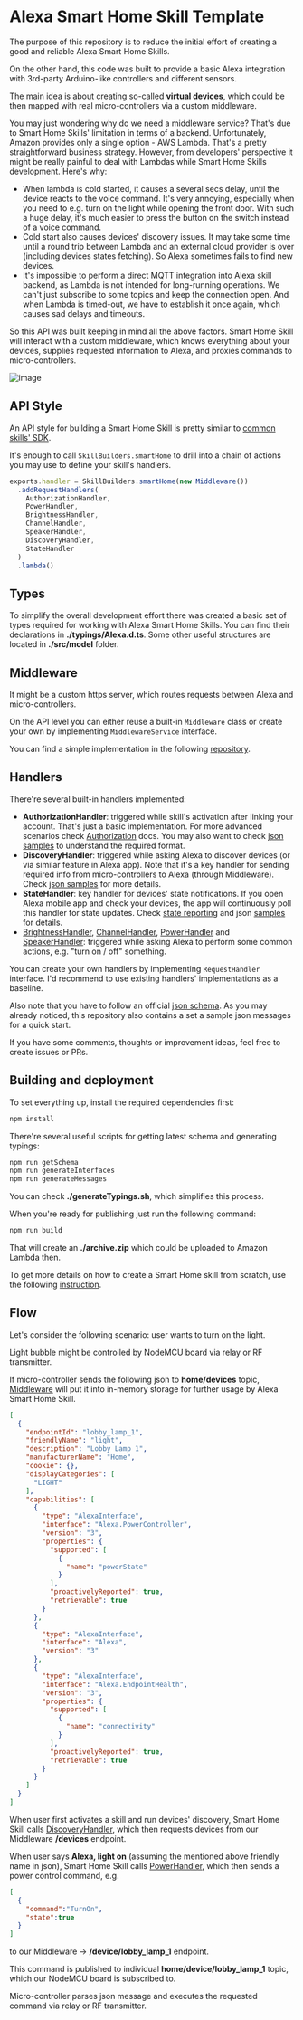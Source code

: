 # Alexa Smart Home Skill Template

The purpose of this repository is to reduce the initial effort of creating a good and reliable Alexa Smart Home Skills.

On the other hand, this code was built to provide a basic Alexa integration with 3rd-party Arduino-like controllers and different sensors.

The main idea is about creating so-called **virtual devices**, which could be then mapped with real micro-controllers via a custom middleware.

You may just wondering why do we need a middleware service? That's due to Smart Home Skills' limitation in terms of a backend.
Unfortunately, Amazon provides only a single option - AWS Lambda. That's a pretty straightforward business strategy. However, from developers' perspective it might be really painful to deal with Lambdas while Smart Home Skills development.
Here's why:

 - When lambda is cold started, it causes a several secs delay, until the device reacts to the voice command. It's very annoying, especially when you need to e.g. turn on the light while opening the front door. With such a huge delay, it's much easier to press the button on the switch instead of a voice command.
 - Cold start also causes devices' discovery issues. It may take some time until a round trip between Lambda and an external cloud provider is over (including devices states fetching). So Alexa sometimes fails to find new devices.
 - It's impossible to perform a direct MQTT integration into Alexa skill backend, as Lambda is not intended for long-running operations. We can't just subscribe to some topics and keep the connection open. And when Lambda is timed-out, we have to establish it once again, which causes sad delays and timeouts.

So this API was built keeping in mind all the above factors. Smart Home Skill will interact with a custom middleware, which knows everything about your devices, supplies requested information to Alexa, and proxies commands to micro-controllers.

![image](https://user-images.githubusercontent.com/6638780/57966822-d68e1300-795f-11e9-8a24-ba4f8e58fe31.png)

## API Style

An API style for building a Smart Home Skill is pretty similar to [common skills' SDK](https://ask-sdk-for-nodejs.readthedocs.io/en/latest/).

It's enough to call `SkillBuilders.smartHome` to drill into a chain of actions you may use to define your skill's handlers.

```typescript
exports.handler = SkillBuilders.smartHome(new Middleware())
  .addRequestHandlers(
    AuthorizationHandler,
    PowerHandler,
    BrightnessHandler,
    ChannelHandler,
    SpeakerHandler,
    DiscoveryHandler,
    StateHandler
  )
  .lambda()
``` 

## Types

To simplify the overall development effort there was created a basic set of types required for working with Alexa Smart Home Skills. You can find their declarations in **./typings/Alexa.d.ts**.
Some other useful structures are located in **./src/model** folder.

## Middleware

It might be a custom https server, which routes requests between Alexa and micro-controllers.

On the API level you can either reuse a built-in `Middleware` class or create your own by implementing `MiddlewareService` interface.

You can find a simple implementation in the following [repository](https://github.com/sskorol/alexa-middleware). 

## Handlers

There're several built-in handlers implemented:

 - **AuthorizationHandler**: triggered while skill's activation after linking your account. That's just a basic implementation. For more advanced scenarios check [Authorization](https://developer.amazon.com/docs/device-apis/alexa-authorization.html#acceptgrant) docs. You may also want to check [json samples](https://github.com/alexa/alexa-smarthome/tree/master/sample_messages/Authorization) to understand the required format.
 - **DiscoveryHandler**: triggered while asking Alexa to discover devices (or via similar feature in Alexa app). Note that it's a key handler for sending required info from micro-controllers to Alexa (through Middleware). Check [json samples](https://github.com/alexa/alexa-smarthome/tree/master/sample_messages/Discovery) for more details.
 - **StateHandler**: key handler for devices' state notifications. If you open Alexa mobile app and check your devices, the app will continuously poll this handler for state updates. Check [state reporting](https://developer.amazon.com/docs/smarthome/state-reporting-for-a-smart-home-skill.html#report-state-with-changereport-events) and json [samples](https://github.com/alexa/alexa-smarthome/tree/master/sample_messages/StateReport) for details.
 - [BrightnessHandler](https://developer.amazon.com/docs/device-apis/alexa-brightnesscontroller.html), [ChannelHandler](https://developer.amazon.com/docs/device-apis/alexa-channelcontroller.html), [PowerHandler](https://developer.amazon.com/docs/device-apis/alexa-powercontroller.html) and [SpeakerHandler](https://developer.amazon.com/docs/device-apis/alexa-speaker.html): triggered while asking Alexa to perform some common actions, e.g. "turn on / off" something.
 
You can create your own handlers by implementing `RequestHandler` interface. I'd recommend to use existing handlers' implementations as a baseline.

Also note that you have to follow an official [json schema](https://github.com/alexa/alexa-smarthome/blob/master/validation_schemas/alexa_smart_home_message_schema.json). As you may already noticed, this repository also contains a set a sample json messages for a quick start.

If you have some comments, thoughts or improvement ideas, feel free to create issues or PRs.

## Building and deployment

To set everything up, install the required dependencies first:

```bash
npm install
```

There're several useful scripts for getting latest schema and generating typings:

```bash
npm run getSchema
npm run generateInterfaces
npm run generateMessages
```

You can check **./generateTypings.sh**, which simplifies this process.

When you're ready for publishing just run the following command:

```bash
npm run build 
```

That will create an **./archive.zip** which could be uploaded to Amazon Lambda then.

To get more details on how to create a Smart Home skill from scratch, use the following [instruction](https://github.com/alexa/skill-sample-nodejs-smarthome-switch/blob/master/instructions/README.md).

## Flow

Let's consider the following scenario: user wants to turn on the light.

Light bubble might be controlled by NodeMCU board via relay or RF transmitter.

If micro-controller sends the following json to **home/devices** topic, [Middleware](https://github.com/sskorol/alexa-middleware) will put it into in-memory storage for further usage by Alexa Smart Home Skill. 

```json
[
  {
    "endpointId": "lobby_lamp_1",
    "friendlyName": "light",
    "description": "Lobby Lamp 1",
    "manufacturerName": "Home",
    "cookie": {},
    "displayCategories": [
      "LIGHT"
    ],
    "capabilities": [
      {
        "type": "AlexaInterface",
        "interface": "Alexa.PowerController",
        "version": "3",
        "properties": {
          "supported": [
            {
              "name": "powerState"
            }
          ],
          "proactivelyReported": true,
          "retrievable": true
        }
      },
      {
        "type": "AlexaInterface",
        "interface": "Alexa",
        "version": "3"
      },
      {
        "type": "AlexaInterface",
        "interface": "Alexa.EndpointHealth",
        "version": "3",
        "properties": {
          "supported": [
            {
              "name": "connectivity"
            }
          ],
          "proactivelyReported": true,
          "retrievable": true
        }
      }
    ]
  }
]
```

When user first activates a skill and run devices' discovery, Smart Home Skill calls [DiscoveryHandler](https://github.com/sskorol/alexa-smart-home-skill-template/blob/development/src/core/DiscoveryHandler.ts), which then requests devices from our Middleware **/devices** endpoint.

When user says **Alexa, light on** (assuming the mentioned above friendly name in json), Smart Home Skill calls [PowerHandler](https://github.com/sskorol/alexa-smart-home-skill-template/blob/development/src/core/PowerHandler.ts), which then sends a power control command, e.g.

```json
[
  {
	"command":"TurnOn",
  	"state":true
  }
]
```
 
to our Middleware -> **/device/lobby_lamp_1** endpoint.

This command is published to individual **home/device/lobby_lamp_1** topic, which our NodeMCU board is subscribed to.

Micro-controller parses json message and executes the requested command via relay or RF transmitter. 
